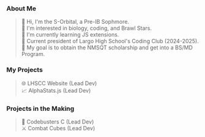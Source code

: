 ### About Me  
> 👋 Hi, I'm the S-Orbital, a Pre-IB Sophmore.  
> 👀 I'm interested in biology, coding, and Brawl Stars.  
> 🌱 I'm currently learning JS extensions.  
> 👑 Current president of Largo High School's Coding Club (2024-2025).  
> 🎯 My goal is to obtain the NMSQT scholarship and get into a BS/MD Program.  
### My Projects  
> 🌐 LHSCC Website (Lead Dev)  
> 📈 AlphaStats.js (Lead Dev)  
### Projects in the Making  
> 📄 Codebusters C (Lead Dev)  
> ⚔️ Combat Cubes (Lead Dev)  
